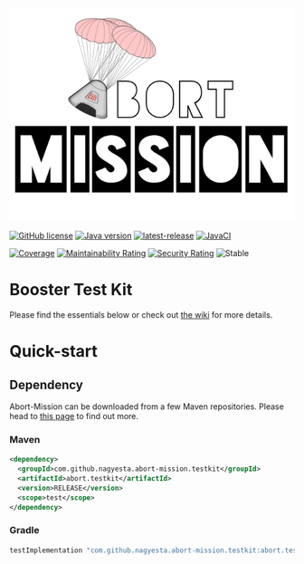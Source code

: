 ![Abort-Mission](../../.github/assets/Abort-Mission-logo_export_transparent_640.png)

[![GitHub license](https://img.shields.io/github/license/nagyesta/abort-mission?color=informational)](https://raw.githubusercontent.com/nagyesta/abort-mission/main/LICENSE)
[![Java version](https://img.shields.io/badge/Java%20version-17-yellow?logo=java)](https://img.shields.io/badge/Java%20version-17-yellow?logo=java)
[![latest-release](https://img.shields.io/github/v/tag/nagyesta/abort-mission?color=blue&logo=git&label=releases&sort=semver)](https://github.com/nagyesta/abort-mission/releases)
[![JavaCI](https://img.shields.io/github/actions/workflow/status/nagyesta/abort-mission/gradle.yml?logo=github&branch=main)](https://github.com/nagyesta/abort-mission/actions/workflows/gradle.yml)

[![Coverage](https://sonarcloud.io/api/project_badges/measure?project=nagyesta_abort-mission&metric=coverage)](https://sonarcloud.io/summary/new_code?id=nagyesta_abort-mission)
[![Maintainability Rating](https://sonarcloud.io/api/project_badges/measure?project=nagyesta_abort-mission&metric=sqale_rating)](https://sonarcloud.io/summary/new_code?id=nagyesta_abort-mission)
[![Security Rating](https://sonarcloud.io/api/project_badges/measure?project=nagyesta_abort-mission&metric=security_rating)](https://sonarcloud.io/summary/new_code?id=nagyesta_abort-mission)
![[Stable](https://img.shields.io/badge/Maturity-stable-green)](https://img.shields.io/badge/Maturity-stable-green)

# Booster Test Kit

Please find the essentials below or check out [the wiki](https://github.com/nagyesta/abort-mission/wiki) for more details.

# Quick-start

## Dependency

Abort-Mission can be downloaded from a few Maven repositories. Please head to
[this page](https://github.com/nagyesta/abort-mission/wiki/Configuring-our-repository-for-your-build-system)
to find out more.

### Maven

```xml
<dependency>
  <groupId>com.github.nagyesta.abort-mission.testkit</groupId>
  <artifactId>abort.testkit</artifactId>
  <version>RELEASE</version>
  <scope>test</scope>
</dependency>
```

### Gradle

```groovy
testImplementation "com.github.nagyesta.abort-mission.testkit:abort.testkit:+"
```
